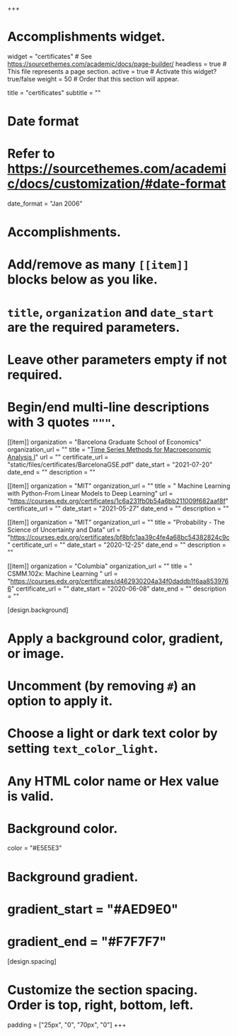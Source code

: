+++
# Accomplishments widget.
widget = "certificates"  # See https://sourcethemes.com/academic/docs/page-builder/
headless = true  # This file represents a page section.
active = true  # Activate this widget? true/false
weight = 50  # Order that this section will appear.

title = "certificates"
subtitle = ""

# Date format
#   Refer to https://sourcethemes.com/academic/docs/customization/#date-format
date_format = "Jan 2006"

# Accomplishments.
#   Add/remove as many `[[item]]` blocks below as you like.
#   `title`, `organization` and `date_start` are the required parameters.
#   Leave other parameters empty if not required.
#   Begin/end multi-line descriptions with 3 quotes `"""`.

[[item]]
  organization = "Barcelona Graduate School of Economics"
  organization_url = ""
  title = "[Time Series Methods for Macroeconomic Analysis I](https://www.researchgate.net/publication/222745846_Cruising_for_parking)"
  url = ""
  certificate_url = "static/files/certificates/BarcelonaGSE.pdf"
  date_start = "2021-07-20"
  date_end = ""
  description = ""

[[item]]
  organization = "MIT"
  organization_url = ""
  title = " Machine Learning with Python-From Linear Models to Deep Learning"
  url = "https://courses.edx.org/certificates/1c6a231fb0b54a6bb211009f682aaf8f"
  certificate_url = ""
  date_start = "2021-05-27"
  date_end = ""
  description = ""

[[item]]
  organization = "MIT"
  organization_url = ""
  title = "Probability - The Science of Uncertainty and Data"
  url = "https://courses.edx.org/certificates/bf8bfc1aa39c4fe4a68bc54382824c9c"
  certificate_url = ""
  date_start = "2020-12-25"
  date_end = ""
  description = ""
  
[[item]]
  organization = "Columbia"
  organization_url = ""
  title = " CSMM.102x: Machine Learning "
  url = "https://courses.edx.org/certificates/d462930204a34f0daddb1f6aa8539766"
  certificate_url = ""
  date_start = "2020-06-08"
  date_end = ""
  description = ""

[design.background]
  # Apply a background color, gradient, or image.
  #   Uncomment (by removing `#`) an option to apply it.
  #   Choose a light or dark text color by setting `text_color_light`.
  #   Any HTML color name or Hex value is valid.

  # Background color.
  color = "#E5E5E3"

  # Background gradient.
  # gradient_start = "#AED9E0"
  # gradient_end = "#F7F7F7"

[design.spacing]
  # Customize the section spacing. Order is top, right, bottom, left.
  padding = ["25px", "0", "70px", "0"]
+++

